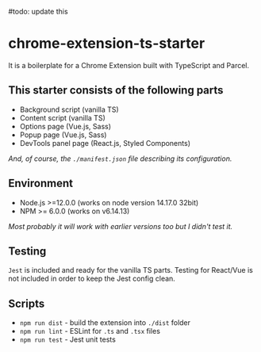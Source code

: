 #todo: update this

# chrome-extension-ts-starter

It is a boilerplate for a Chrome Extension built with TypeScript and Parcel.

## This starter consists of the following parts

* Background script (vanilla TS)
* Content script (vanilla TS)
* Options page (Vue.js, Sass)
* Popup page (Vue.js, Sass)
* DevTools panel page (React.js, Styled Components)

_And, of course, the `./manifest.json` file describing its configuration._

## Environment

* Node.js >=12.0.0 (works on node version 14.17.0 32bit)
* NPM >= 6.0.0 (works on v6.14.13)

_Most probably it will work with earlier versions too but I didn't test it._

## Testing

`Jest` is included and ready for the vanilla TS parts. Testing for React/Vue is not included in order to keep the Jest config clean.

## Scripts

* `npm run dist` - build the extension into `./dist` folder
* `npm run lint` - ESLint for `.ts` and `.tsx` files
* `npm run test` - Jest unit tests
